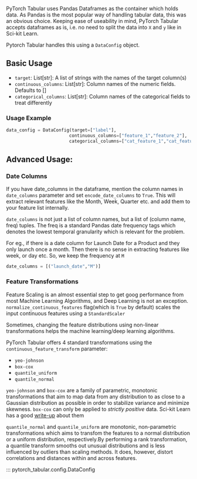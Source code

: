 PyTorch Tabular uses Pandas Dataframes as the container which holds data. As Pandas is the most popular way of handling tabular data, this was an obvious choice. Keeping ease of useability in mind, PyTorch Tabular accepts dataframes as is, i.e. no need to split the data into `X` and `y` like in Sci-kit Learn.

Pytorch Tabular handles this using a `DataConfig` object.

## Basic Usage

-   `target`: List[str]: A list of strings with the names of the target column(s)
-   `continuous_columns`: List[str]: Column names of the numeric fields. Defaults to []
-   `categorical_columns`: List[str]: Column names of the categorical fields to treat differently

### Usage Example
```python
data_config = DataConfig(target=["label"], 
                        continuous_columns=["feature_1","feature_2"], 
                        categorical_columns=["cat_feature_1","cat_feature_2"])
```

## Advanced Usage:

### Date Columns
If you have date_columns in the dataframe, mention the column names in `date_columns` parameter and set `encode_date_columns` to `True`. This will extract relevant features like the Month, Week, Quarter etc. and add them to your feature list internally.

`date_columns` is not just a list of column names, but a list of (column name, freq) tuples. The freq is a standard Pandas date frequency tags which denotes the lowest temporal granularity which is relevant for the problem. 

For eg., if there is a date column for Launch Date for a Product and they only launch once a month. Then there is no sense in extracting features like week, or day etc. So, we keep the frequency at `M`

```python
date_columns = [("launch_date","M")]
```

### Feature Transformations
Feature Scaling is an almost essential step to get goog performance from most Machine Learning Algorithms, and Deep Learning is not an exception. `normalize_continuous_features` flag(which is `True` by default) scales the input continuous features using a `StandardScaler`

Sometimes, changing the feature distributions using non-linear transformations helps the machine learning/deep learning algorithms.

PyTorch Tabular offers 4 standard transformations using the `continuous_feature_transform` parameter:

- `yeo-johnson`
- `box-cox`
- `quantile_uniform`
- `quantile_normal`

`yeo-johnson` and `box-cox` are a family of parametric, monotonic transformations that aim to map data from any distribution to as close to a Gaussian distribution as possible in order to stabilize variance and minimize skewness. `box-cox` can only be applied to *strictly positive* data. Sci-kit Learn has a good [write-up](https://scikit-learn.org/stable/modules/preprocessing.html#mapping-to-a-gaussian-distribution) about them

`quantile_normal` and `quantile_uniform` are monotonic, non-parametric transformations which aims to transfom the features to a normal distribution or a uniform distribution, respectively.By performing a rank transformation, a quantile transform smooths out unusual distributions and is less influenced by outliers than scaling methods. It does, however, distort correlations and distances within and across features.


::: pytorch_tabular.config.DataConfig
